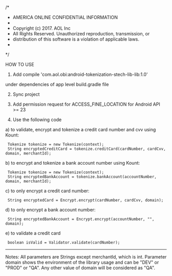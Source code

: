 /*
 * AMERICA ONLINE CONFIDENTIAL INFORMATION
 *
 * Copyright (c) 2017. AOL Inc
 * All Rights Reserved.  Unauthorized reproduction, transmission, or
 * distribution of this software is a violation of applicable laws.
 *
 */

HOW TO USE

1. Add
compile 'com.aol.obi:android-tokenization-stech-lib-lib:1.0'

under dependencies of app level build.gradle file

2. Sync project

3. Add permission request for ACCESS_FINE_LOCATION for Android API >= 23

4. Use the following code

  a) to validate, encrypt and tokenize a credit card number and cvv using Kount:

     Tokenize tokenize = new Tokenize(context);
     String encryptedCreditCard = tokenize.creditCard(cardNumber, cardCvv, domain, merchantId);

  b) to encrypt and tokenize a bank account number using Kount:

     Tokenize tokenize = new Tokenize(context);
     String encryptedBankAccount = tokenize.bankAccount(accountNumber, domain, merchantId);

  c) to only encrypt a credit card number:

     String encryptedCard = Encrypt.encrypt(cardNumber, cardCvv, domain);

  d) to only encrypt a bank account number:

     String encryptedBankAccount = Encrypt.encrypt(accountNumber, "", domain);

  e) to validate a credit card

     boolean isValid = Validator.validate(cardNumber);

___________
Notes:
  All parameters are Strings except merchantId, which is int.
  Parameter domain shows the environment of the library usage and can be "DEV" or "PROD" or "QA".
  Any other value of domain will be considered as "QA".
